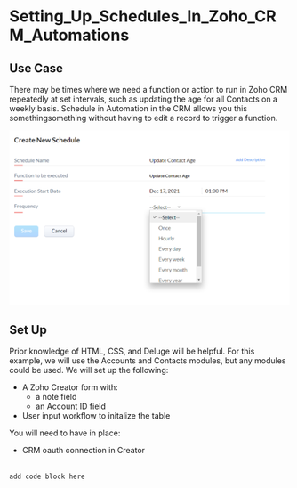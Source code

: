 # Setting_Up_Schedules_In_Zoho_CRM_Automations


## Use Case
There may be times where we need a function or action to run in Zoho CRM repeatedly at set intervals, such as updating the age for all Contacts on a weekly basis. Schedule in Automation in the CRM allows you this somethingsomething without having to edit a record to trigger a function.

<img src="schedule.PNG">

## Set Up
Prior knowledge of HTML, CSS, and Deluge will be helpful. For this example, we will use the Accounts and Contacts modules, but any modules could be used. 
We will set up the following:

* A Zoho Creator form with:
  * a note field
  * an Account ID field
* User input workflow to initalize the table

You will need to have in place:

* CRM oauth connection in Creator




```

add code block here

```
